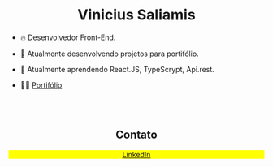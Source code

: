 <h1 align="center">Vinicius Saliamis</h1>
<p align="center"></p>

- 🔥 Desenvolvedor Front-End.

- 🔭 Atualmente desenvolvendo projetos para portifólio. 

- 🌱 Atualmente aprendendo React.JS, TypeScrypt, Api.rest.

- 👨‍💻 <a href="https://vinisali.github.io/portifolio-pessoal/" target="_blank">Portifólio
</a>
<br>

<br>
<h2 align="center"> Contato </h2>

<p align="center" style="background:yellow">
<a href="https://www.linkedin.com/in/viniciussaliamis/" target="_blank">
  LinkedIn
</a>

<!--
- 👋 Hi, I’m @ViniSali
- 👀 I’m interested in ...
- 🌱 I’m currently learning ...
- 💞️ I’m looking to collaborate on ...
- 📫 How to reach me ...

<!---
ViniSali/ViniSali is a ✨ special ✨ repository because its `README.md` (this file) appears on your GitHub profile.
You can click the Preview link to take a look at your changes.
--->
